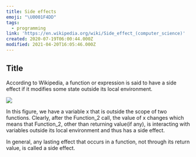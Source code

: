 ```yaml
---
title: Side effects
emoji: "\U0001F4DD"
tags:
  - programming
link: 'https://en.wikipedia.org/wiki/Side_effect_(computer_science)'
created: 2020-07-19T06:00:44.000Z
modified: 2021-04-20T16:05:46.000Z
---
```


## Title

According to Wikipedia, a function or expression is said to have a side effect if it modifies some state outside its local environment.

![](https://i1.wp.com/theailearner.com/wp-content/uploads/2018/09/side.png?w=447&ssl=1)

In this figure, we have a variable x that is outside the scope of two functions. Clearly, after the Function_2 call, the value of x changes which means that Function_2, other than returning value(if any), is interacting with variables outside its local environment and thus has a side effect.

In general, any lasting effect that occurs in a function, not through its return value, is called a side effect.
